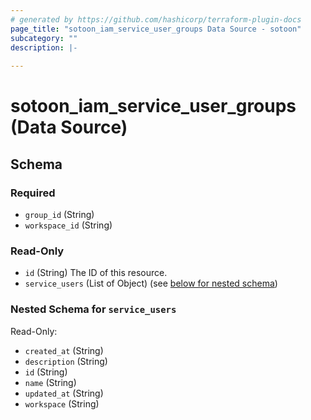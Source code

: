 ```yaml
---
# generated by https://github.com/hashicorp/terraform-plugin-docs
page_title: "sotoon_iam_service_user_groups Data Source - sotoon"
subcategory: ""
description: |-
  
---
```


# sotoon_iam_service_user_groups (Data Source)





<!-- schema generated by tfplugindocs -->
## Schema

### Required

- `group_id` (String)
- `workspace_id` (String)

### Read-Only

- `id` (String) The ID of this resource.
- `service_users` (List of Object) (see [below for nested schema](#nestedatt--service_users))

<a id="nestedatt--service_users"></a>
### Nested Schema for `service_users`

Read-Only:

- `created_at` (String)
- `description` (String)
- `id` (String)
- `name` (String)
- `updated_at` (String)
- `workspace` (String)

